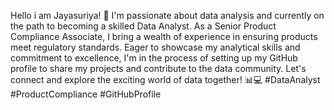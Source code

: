 
Hello i am Jayasuriya! 👋 I'm passionate about data analysis and currently on the path to becoming a skilled Data Analyst. As a Senior Product Compliance Associate, I bring a wealth of experience in ensuring products meet regulatory standards. Eager to showcase my analytical skills and commitment to excellence, I'm in the process of setting up my GitHub profile to share my projects and contribute to the data community. Let's connect and explore the exciting world of data together! 📊💻 #DataAnalyst #ProductCompliance #GitHubProfile
